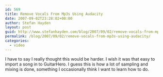 ```yaml
---
id: 569
title: Remove Vocals From Mp3s Using Audacity
date: 2007-09-02T23:28:02+00:00
author: Stefan Hayden
layout: post
guid: http://www.stefanhayden.com/blog/2007/09/02/remove-vocals-from-mp3s-using-audacity/
permalink: /blog/2007/09/02/remove-vocals-from-mp3s-using-audacity/
categories:
  - video
---
```

I have to say I really thought this would be harder. I wish it was that easy to import a song in to GuitarHero. I guess this is how a lot of sampling and mixing is done, something I occasionally think I want to learn how to do.
<object width="425" height="353"><param name="movie" value="http://www.youtube.com/v/PqXiKYG3J7M"></param><param name="wmode" value="transparent"></param><embed src="http://www.youtube.com/v/PqXiKYG3J7M" type="application/x-shockwave-flash" wmode="transparent" width="425" height="353"></embed></object>